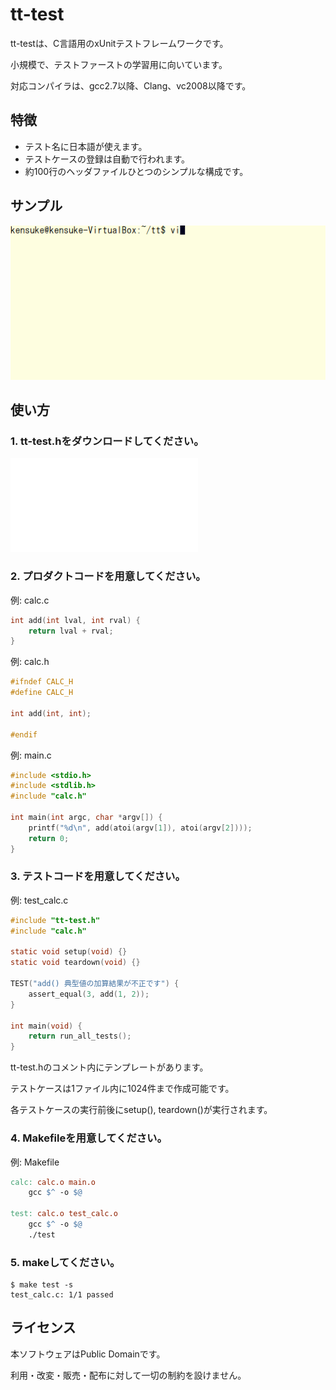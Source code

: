# tt-test
tt-testは、C言語用のxUnitテストフレームワークです。

小規模で、テストファーストの学習用に向いています。

対応コンパイラは、gcc2.7以降、Clang、vc2008以降です。

## 特徴
* テスト名に日本語が使えます。
* テストケースの登録は自動で行われます。
* 約100行のヘッダファイルひとつのシンプルな構成です。

## サンプル
![Sample](sample.gif)

## 使い方
### 1. tt-test.hをダウンロードしてください。
![tt-test.h](tt-test.h)

### 2. プロダクトコードを用意してください。
例: calc.c
```c
int add(int lval, int rval) {
	return lval + rval;
}
```

例: calc.h
```c
#ifndef CALC_H
#define CALC_H

int add(int, int);

#endif
```

例: main.c
```c
#include <stdio.h>
#include <stdlib.h>
#include "calc.h"

int main(int argc, char *argv[]) {
	printf("%d\n", add(atoi(argv[1]), atoi(argv[2])));
	return 0;
}
```

### 3. テストコードを用意してください。
例: test_calc.c
```c
#include "tt-test.h"
#include "calc.h"

static void setup(void) {}
static void teardown(void) {}

TEST("add() 典型値の加算結果が不正です") {
	assert_equal(3, add(1, 2));
}

int main(void) {
	return run_all_tests();
}
```

tt-test.hのコメント内にテンプレートがあります。

テストケースは1ファイル内に1024件まで作成可能です。

各テストケースの実行前後にsetup(), teardown()が実行されます。

### 4. Makefileを用意してください。
例: Makefile
```Makefile
calc: calc.o main.o
	gcc $^ -o $@

test: calc.o test_calc.o
	gcc $^ -o $@
	./test
```

### 5. makeしてください。
```
$ make test -s
test_calc.c: 1/1 passed
```

## ライセンス
本ソフトウェアはPublic Domainです。

利用・改変・販売・配布に対して一切の制約を設けません。
